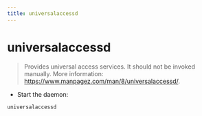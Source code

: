 ```yaml
---
title: universalaccessd
---
```

# universalaccessd

> Provides universal access services.
> It should not be invoked manually.
> More information: <https://www.manpagez.com/man/8/universalaccessd/>.

- Start the daemon:

`universalaccessd`
